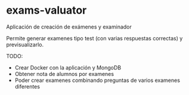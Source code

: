 # exams-valuator
Aplicación de creación de exámenes y examinador

Permite generar examenes tipo test (con varias respuestas correctas) y previsualizarlo.

TODO: 
  - Crear Docker con la aplicación y MongoDB
  - Obtener nota de alumnos por examenes
  - Poder crear examenes combinando preguntas de varios examenes diferentes

